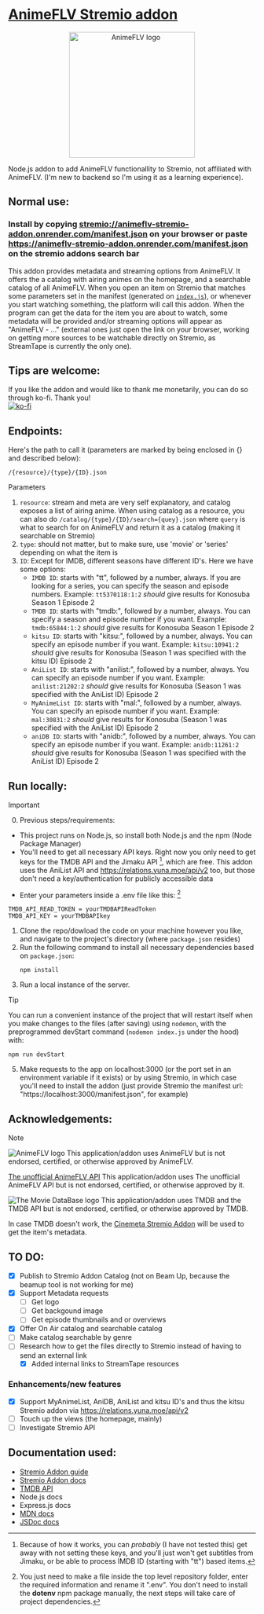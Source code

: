 # [AnimeFLV Stremio addon](https://animeflv-stremio-addon.onrender.com/manifest.json)
<p align="center"><img src="https://play-lh.googleusercontent.com/ZIjIwO5FJe9R1rplSd4uz54OwBxQhwDcznjljSPl2MgHaCoyF3qG6R4kRMCB40f4l2A=w256" alt="AnimeFLV logo" height="256"/></p>

Node.js addon to add AnimeFLV functionallity to Stremio, not affiliated with AnimeFLV. (I'm new to backend so I'm using it as a learning experience).

## Normal use:
### Install by copying <stremio://animeflv-stremio-addon.onrender.com/manifest.json> on your browser or paste <https://animeflv-stremio-addon.onrender.com/manifest.json> on the stremio addons search bar
This addon provides metadata and streaming options from AnimeFLV. It offers the a catalog with airing animes on the homepage, and a searchable catalog of all AnimeFLV. When you open an item on Stremio that matches some parameters set in the manifest (generated on [`index.js`](index.js)), or whenever you start watching something, the platform will call this addon. When the program can get the data for the item you are about to watch, some metadata will be provided and/or streaming options will appear as "AnimeFLV - ..." (external ones just open the link on your browser, working on getting more sources to be watchable directly on Stremio, as StreamTape is currently the only one).

## Tips are welcome:
If you like the addon and would like to thank me monetarily, you can do so through ko-fi. Thank you!\
[![ko-fi](https://ko-fi.com/img/githubbutton_sm.svg)](https://ko-fi.com/M4M219PJVI)

## Endpoints:
Here's the path to call it (parameters are marked by being enclosed in {} and described below):
```
/{resource}/{type}/{ID}.json
```
Parameters
1. `resource`: stream and meta are very self explanatory, and catalog exposes a list of airing anime. When using catalog as a resource, you can also do `/catalog/{type}/{ID}/search={quey}.json` where `query` is what to search for on AnimeFLV and return it as a catalog (making it searchable on Stremio)
2. `type`: should not matter, but to make sure, use 'movie' or 'series' depending on what the item is
3. `ID`: Except for IMDB, different seasons have different ID's. Here we have some options:
   - `IMDB ID`: starts with "tt", followed by a number, always. If you are looking for a series, you can specify the season and episode numbers. Example: `tt5370118:1:2` *should* give results for Konosuba Season 1 Episode 2
   - `TMDB ID`: starts with "tmdb:", followed by a number, always. You can specify a season and episode number if you want. Example: `tmdb:65844:1:2` *should* give results for Konosuba Season 1 Episode 2
   - `kitsu ID`: starts with "kitsu:", followed by a number, always. You can specify an episode number if you want. Example: `kitsu:10941:2` *should* give results for Konosuba (Season 1 was specified with the kitsu ID) Episode 2
   - `AniList ID`: starts with "anilist:", followed by a number, always. You can specify an episode number if you want. Example: `anilist:21202:2` *should* give results for Konosuba (Season 1 was specified with the AniList ID) Episode 2
   - `MyAnimeList ID`: starts with "mal:", followed by a number, always. You can specify an episode number if you want. Example: `mal:30831:2` *should* give results for Konosuba (Season 1 was specified with the AniList ID) Episode 2
   - `aniDB ID`: starts with "anidb:", followed by a number, always. You can specify an episode number if you want. Example: `anidb:11261:2` *should* give results for Konosuba (Season 1 was specified with the AniList ID) Episode 2

## Run locally:
> [!IMPORTANT]
> 0. Previous steps/requirements:
>  - This project runs on Node.js, so install both Node.js and the npm (Node Package Manager)
>  - You'll need to get all necessary API keys. Right now you only need to get keys for the TMDB API and the Jimaku API [^API], which are free. This addon uses the AniList API and <https://relations.yuna.moe/api/v2> too, but those don't need a key/authentication for publicly accessible data
> [^API]: Because of how it works, you can *probably* (I have not tested this) get away with not setting these keys, and you'll just won't get subtitles from Jimaku, or be able to process IMDB ID (starting with "tt") based items.
>  - Enter your parameters inside a .env file like this: [^dotenv]
> [^dotenv]: You just need to make a file inside the top level repository folder, enter the required information and rename it ".env". You don't need to install the **dotenv** npm package manually, the next steps will take care of project dependencies.
>    ```
>    TMDB_API_READ_TOKEN = yourTMDBAPIReadToken
>    TMDB_API_KEY = yourTMDBAPIkey
>    ```
1. Clone the repo/dowload the code on your machine however you like, and navigate to the project's directory (where `package.json` resides)
2. Run the following command to install all necessary dependencies based on `package.json`:
   ```
   npm install
   ```
3. Run a local instance of the server.
> [!TIP]
> You can run a convenient instance of the project that will restart itself when you make changes to the files (after saving) using `nodemon`, with the preprogrammed devStart command (`nodemon index.js` under the hood) with:
> ```
> npm run devStart
> ```
5. Make requests to the app on localhost:3000 (or the port set in an environment variable if it exists) or by using Stremio, in which case you'll need to install the addon (just provide Stremio the manifest url: "https://localhost:3000/manifest.json", for example)

## Acknowledgements:
> [!NOTE]
> ![AnimeFLV logo](https://www3.animeflv.net/assets/animeflv/img/logo.png?v=2.3)
> This application/addon uses AnimeFLV but is not endorsed, certified, or otherwise approved by AnimeFLV.
>
> [The unofficial AnimeFLV API](https://animeflv.ahmedrangel.com/api)
> This application/addon uses The unofficial AnimeFLV API but is not endorsed, certified, or otherwise approved by it.
>
> ![The Movie DataBase logo](https://www.themoviedb.org/assets/2/v4/logos/v2/blue_long_2-9665a76b1ae401a510ec1e0ca40ddcb3b0cfe45f1d51b77a308fea0845885648.svg)
> This application/addon uses TMDB and the TMDB API but is not endorsed, certified, or otherwise approved by TMDB.
>
> In case TMDB doesn't work, the [Cinemeta Stremio Addon](https://v3-cinemeta.strem.io/) will be used to get the item's metadata.

## TO DO:
- [X] Publish to Stremio Addon Catalog (not on Beam Up, because the beamup tool is not working for me)
- [X] Support Metadata requests
   - [ ] Get logo
   - [ ] Get backgound image
   - [ ] Get episode thumbnails and or overviews
- [X] Offer On Air catalog and searchable catalog
- [ ] Make catalog searchable by genre
- [ ] Research how to get the files directly to Stremio instead of having to send an external link
   - [X] Added internal links to StreamTape resources

### Enhancements/new features
- [X] Support MyAnimeList, AniDB, AniList and kitsu ID's and thus the kitsu Stremio addon via <https://relations.yuna.moe/api/v2>
- [ ] Touch up the views (the homepage, mainly)
- [ ] Investigate Stremio API

## Documentation used:
- [Stremio Addon guide](https://stremio.github.io/stremio-addon-guide/basics)
- [Stremio Addon docs](https://github.com/Stremio/stremio-addon-sdk/tree/master/docs)
- [TMDB API](https://developer.themoviedb.org/docs/getting-started)
- Node.js docs
- Express.js docs
- [MDN docs](https://developer.mozilla.org/en-US/docs/Web)
- [JSDoc docs](https://jsdoc.app/)